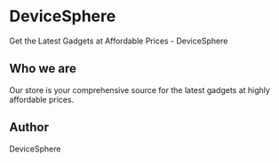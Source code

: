 # DeviceSphere
Get the Latest Gadgets at Affordable Prices - DeviceSphere

## Who we are 
Our store is your comprehensive source for the latest gadgets at highly affordable prices.

## Author
DeviceSphere

